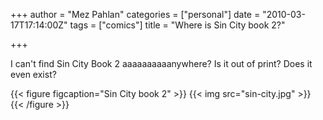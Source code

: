 +++
author = "Mez Pahlan"
categories = ["personal"]
date = "2010-03-17T17:14:00Z"
tags = ["comics"]
title = "Where is Sin City book 2?"

+++

I can't find Sin City Book 2 aaaaaaaaaanywhere? Is it out of print? Does it even exist?


{{< figure figcaption="Sin City book 2" >}}
    {{< img src="sin-city.jpg" >}}
{{< /figure >}}

<!--more-->
